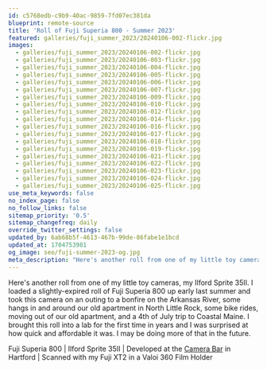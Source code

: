 ```yaml
---
id: c5768edb-c9b9-40ac-9859-7fd07ec381da
blueprint: remote-source
title: 'Roll of Fuji Superia 800 - Summer 2023'
featured: galleries/fuji_summer_2023/20240106-002-flickr.jpg
images:
  - galleries/fuji_summer_2023/20240106-002-flickr.jpg
  - galleries/fuji_summer_2023/20240106-003-flickr.jpg
  - galleries/fuji_summer_2023/20240106-004-flickr.jpg
  - galleries/fuji_summer_2023/20240106-005-flickr.jpg
  - galleries/fuji_summer_2023/20240106-006-flickr.jpg
  - galleries/fuji_summer_2023/20240106-007-flickr.jpg
  - galleries/fuji_summer_2023/20240106-009-flickr.jpg
  - galleries/fuji_summer_2023/20240106-010-flickr.jpg
  - galleries/fuji_summer_2023/20240106-012-flickr.jpg
  - galleries/fuji_summer_2023/20240106-014-flickr.jpg
  - galleries/fuji_summer_2023/20240106-016-flickr.jpg
  - galleries/fuji_summer_2023/20240106-017-flickr.jpg
  - galleries/fuji_summer_2023/20240106-018-flickr.jpg
  - galleries/fuji_summer_2023/20240106-019-flickr.jpg
  - galleries/fuji_summer_2023/20240106-021-flickr.jpg
  - galleries/fuji_summer_2023/20240106-022-flickr.jpg
  - galleries/fuji_summer_2023/20240106-023-flickr.jpg
  - galleries/fuji_summer_2023/20240106-024-flickr.jpg
  - galleries/fuji_summer_2023/20240106-025-flickr.jpg
use_meta_keywords: false
no_index_page: false
no_follow_links: false
sitemap_priority: '0.5'
sitemap_changefreq: daily
override_twitter_settings: false
updated_by: 6ab68b5f-4613-467b-99de-86fabe1e1bcd
updated_at: 1704753981
og_image: seo/fuji-summer-2023-og.jpg
meta_description: "Here's another roll from one of my little toy cameras, my Ilford Sprite 35II. I loaded a slightly-expired roll of Fuji Superia 800 up early last summer and shot it during my move from Arkansas to Connecticut."
---
```

Here's another roll from one of my little toy cameras, my Ilford Sprite 35II. I loaded a slightly-expired roll of Fuji Superia 800 up early last summer and took this camera on an outing to a bonfire on the Arkansas River, some hangs in and around our old apartment in North Little Rock, some bike rides, moving out of our old apartment, and a 4th of July trip to Coastal Maine. I brought this roll into a lab for the first time in years and I was surprised at how quick and affordable it was. I may be doing more of that in the future.

Fuji Superia 800 | Ilford Sprite 35II | Developed at the [Camera Bar](http://www.camerabar.com/) in Hartford | Scanned with my Fuji XT2 in a Valoi 360 Film Holder